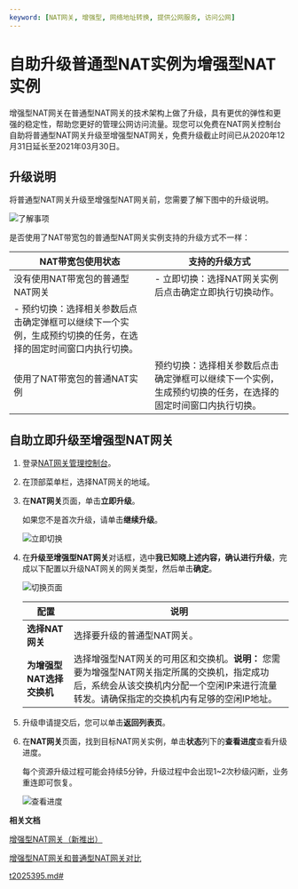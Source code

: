 ```yaml
---
keyword: [NAT网关, 增强型, 网络地址转换, 提供公网服务, 访问公网]
---
```


# 自助升级普通型NAT实例为增强型NAT实例

增强型NAT网关在普通型NAT网关的技术架构上做了升级，具有更优的弹性和更强的稳定性，帮助您更好的管理公网访问流量。现您可以免费在NAT网关控制台自助将普通型NAT网关升级至增强型NAT网关，免费升级截止时间已从2020年12月31日延长至2021年03月30日。

## 升级说明

将普通型NAT网关升级至增强型NAT网关前，您需要了解下图中的升级说明。

![了解事项](https://static-aliyun-doc.oss-accelerate.aliyuncs.com/assets/img/zh-CN/6333659951/p147943.png)

是否使用了NAT带宽包的普通型NAT网关实例支持的升级方式不一样：

|NAT带宽包使用状态|支持的升级方式|
|----------|-------|
|没有使用NAT带宽包的普通型NAT网关|-   立即切换：选择NAT网关实例后点击确定立即执行切换动作。
-   预约切换：选择相关参数后点击确定弹框可以继续下一个实例，生成预约切换的任务，在选择的固定时间窗口内执行切换。 |
|使用了NAT带宽包的普通NAT实例|预约切换：选择相关参数后点击确定弹框可以继续下一个实例，生成预约切换的任务，在选择的固定时间窗口内执行切换。 |

## 自助立即升级至增强型NAT网关

1.  登录[NAT网关管理控制台](https://vpc.console.aliyun.com/nat)。

2.  在顶部菜单栏，选择NAT网关的地域。

3.  在**NAT网关**页面，单击**立即升级**。

    如果您不是首次升级，请单击**继续升级**。

    ![立即切换](https://static-aliyun-doc.oss-accelerate.aliyuncs.com/assets/img/zh-CN/7856431061/p146934.png)

4.  在**升级至增强型NAT网关**对话框，选中**我已知晓上述内容，确认进行升级**，完成以下配置以升级NAT网关的网关类型，然后单击**确定**。

    ![切换页面](https://static-aliyun-doc.oss-accelerate.aliyuncs.com/assets/img/zh-CN/9273057061/p148992.png)

    |配置|说明|
    |--|--|
    |**选择NAT网关**|选择要升级的普通型NAT网关。|
    |**为增强型NAT选择交换机**|选择增强型NAT网关的可用区和交换机。**说明：** 您需要为增强型NAT网关指定所属的交换机，指定成功后，系统会从该交换机内分配一个空闲IP来进行流量转发。请确保指定的交换机内有足够的空闲IP地址。 |

5.  升级申请提交后，您可以单击**返回列表页**。

6.  在**NAT网关**页面，找到目标NAT网关实例，单击**状态**列下的**查看进度**查看升级进度。

    每个资源升级过程可能会持续5分钟，升级过程中会出现1~2次秒级闪断，业务重连即可恢复。

    ![查看进度](https://static-aliyun-doc.oss-accelerate.aliyuncs.com/assets/img/zh-CN/4677431061/p147358.png)


**相关文档**  


[增强型NAT网关（新推出）](/intl.zh-CN/网关类型/增强型NAT网关（新推出）.md)

[增强型NAT网关和普通型NAT网关对比](/intl.zh-CN/网关类型/增强型NAT网关和普通型NAT网关对比.md)

[t2025395.md\#]()

